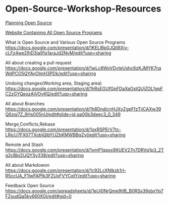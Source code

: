 # Open-Source-Workshop-Resources

<a href="https://docs.google.com/document/d/12ATMME__32CxGGCscgn__PJdZauOYkYyObuKTM02N0k/edit"
 target="_blank">Planning Open Source</a>

<a href="https://opensourceinternships.herokuapp.com/"
 target="_blank">Website Containing All Open Source Programs
</a>



What is Open Source and Various Open Source Programs 
https://docs.google.com/presentation/d/1KELlBp0JQtl8Xiy-cLFz4we2IhD3ja91q1araJd2NvM/edit?usp=sharing

All about creating a pull request
https://docs.google.com/presentation/d/1wLc8WoVDvteUshc6zKJMYK7naWdPCO5QYAyOImH3PDk/edit?usp=sharing

Undoing changes(Working area, Staging area)
https://docs.google.com/presentation/d/1hRsEGUfGpFDaXaOstQUjZOL1gpFC2zGYQeozAiVOyKQ/edit?usp=sharing

All about Branches
https://docs.google.com/presentation/d/1h8DndicnHJXyZgpFfzTjiCAXw39Q6zqj7Z_9Hs005nU/edit#slide=id.ga00b3deec3_0_349

Merge,Conflicts,Rebase
https://docs.google.com/presentation/d/1oxRSPErV7tc-LRicU7FX07TXobjQIbYUZbKMWBBqZyI/edit?usp=sharing

Remote and Stash
https://docs.google.com/presentation/d/1vmP1qpxx9XUEV27n7DRVq1p3_2Tg2cBbj2IJQYSy338/edit?usp=sharing

All about Markdowon
https://docs.google.com/presentation/d/1c92LcXNIkzk1rl-R5ccUA_F1lwFAPfk3FZUxFVYCqIY/edit?usp=sharing


Feedback Open Source
https://docs.google.com/spreadsheets/d/1eUi0NrQme9tIB_B0RSs39sbxYp7FZsudQa5ky660XGI/edit#gid=0
